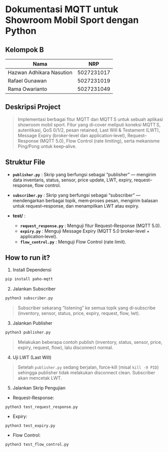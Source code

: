 # **Dokumentasi MQTT untuk Showroom Mobil Sport dengan Python**

## Kelompok B

| Nama                     | NRP        |
| ------------------------ | ---------- |
| Hazwan Adhikara Nasution | 5027231017 |
| Rafael Gunawan           | 5027231019 |
| Rama Owarianto           | 5027231049 |

## Deskripsi Project

> Implementasi berbagai fitur MQTT dan MQTT S untuk sebuah aplikasi showroom mobil sport. Fitur yang di‐cover meliputi koneksi MQTT S, autentikasi, QoS 0/1/2, pesan retained, Last Will & Testament (LWT), Message Expiry (broker‐level dan application‐level), Request–Response (MQTT 5.0), Flow Control (rate limiting), serta mekanisme Ping/Pong untuk keep‐alive.

## Struktur File

- **`publisher.py`** : Skrip yang berfungsi sebagai “publisher” — mengirim data inventaris, status, sensor, price update, LWT, expiry, request–response, flow control.

- **`subscriber.py`** : Skrip yang berfungsi sebagai “subscriber” — mendengarkan berbagai topik, mem‐proses pesan, mengirim balasan untuk request–response, dan menampilkan LWT atau expiry.

- **test/** :

  - **`request_response.py`** : Menguji fitur Request–Response (MQTT 5.0).
  - **`expiry.py`** : Menguji Message Expiry (MQTT 5.0 broker‐level + application‐level).
  - **`flow_control.py`** : Menguji Flow Control (rate limit).

## How to run it?

1. Install Dependensi

```bash
pip install paho-mqtt
```

2. Jalankan Subscriber

```bash
python3 subscriber.py
```

> Subscriber sekarang “listening” ke semua topik yang di‐subscribe (inventory, sensor, status, price, expiry, request, flow, lwt).

3. Jalankan Publisher

```bash
python3 publisher.py
```

> Melakukan beberapa contoh publish (inventory, status, sensor, price, expiry, request, flow), lalu disconnect normal.

4. Uji LWT (Last Will)

> Setelah `publisher.py` sedang berjalan, force‐kill (misal `kill -9 PID`) sehingga publisher tidak melakukan disconnect clean. Subscriber akan mencetak LWT.

5. Jalankan Skrip Pengujian

- Request–Response:

```
python3 test_request_response.py
```

- Expiry:

```
python3 test_expiry.py
```

- Flow Control:

```
python3 test_flow_control.py
```
